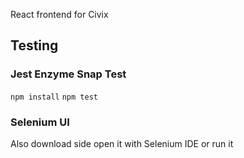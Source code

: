 React frontend for Civix
## Testing
### Jest Enzyme Snap Test
`npm install`
`npm test`
### Selenium UI 
Also download side open it with Selenium IDE or run it 
